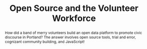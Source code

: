 ---
title: "Open Source and the Volunteer Workforce"
speaker: Michael Lange
event: CascadiaJS 2018
tags: ["Open Source", "Community"]
abstract: "How did a band of merry volunteers build an open data platform to promote civic discourse in Portland? The answer involves open source tools, trial and error, cognizant community building, and JavaScript!"
ytId: Ec5j5ajtrG4
layout: talk
---
